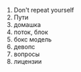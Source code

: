 
1. Don't repeat yourself
2. Пути
3. домашка
4. поток, блок
5. бокс модель
6. девопс
7. вопросы
8. лицензии

